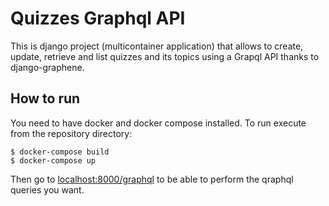 Quizzes Graphql API
===================

This is django project (multicontainer application) that allows to create, update, retrieve and list quizzes and its topics using a Grapql API thanks to django-graphene.

How to run
----------

You need to have docker and docker compose installed.
To run execute from the repository directory:
```
$ docker-compose build
$ docker-compose up
```

Then go to [localhost:8000/graphql](localhost:8000/graphql) to be able to perform the qraphql queries you want.


